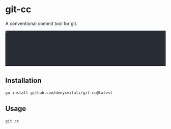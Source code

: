 # git-cc

A conventional commit tool for git.

<a href="https://asciinema.org/a/R8xrOATDrnmO2hDNrdhGGllgH" target="_blank">
    <img src="./docs/demo.svg" alt="DEMO"/>
</a>


## Installation

```bash
go install github.com/denysvitali/git-cc@latest
```

## Usage

```
git cc
```
